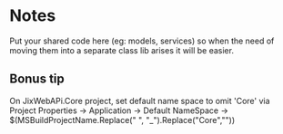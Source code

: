 # Notes
Put your shared code here (eg: models, services)
so when the need of moving them into a separate class lib arises
it will be easier.

## Bonus tip
On JixWebAPi.Core project, set default name space to omit 'Core'
via
Project Properties -> Application -> Default NameSpace ->
$(MSBuildProjectName.Replace(" ", "_").Replace("Core",""))
